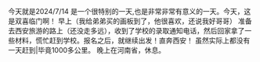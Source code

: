 今天就是2024/7/14 是一个很特别的一天,也是非常非常有意义的一天。今天，这是双喜临门啊！
早上（我给弟弟买的画板到了，他很喜欢，还说我好哥哥）
准备去西安旅游的路上（还没走多远），收到了学校的录取通知电话，然后回家拿了一些材料，慌忙赶到学校。报名之后，就继续出发！直奔西安！
虽然实际上都没有一天赶到|毕竟1000多公里。
晚上在河南省，休息。
